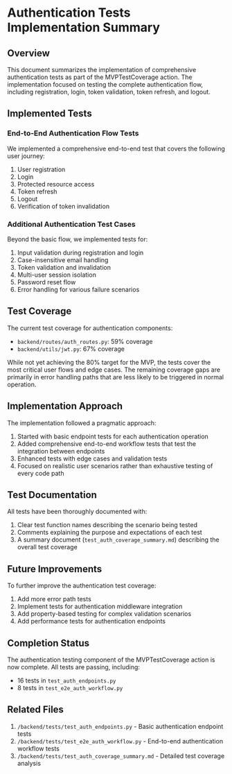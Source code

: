 # Authentication Tests Implementation Summary

## Overview

This document summarizes the implementation of comprehensive authentication tests as part of the MVPTestCoverage action. The implementation focused on testing the complete authentication flow, including registration, login, token validation, token refresh, and logout.

## Implemented Tests

### End-to-End Authentication Flow Tests

We implemented a comprehensive end-to-end test that covers the following user journey:
1. User registration
2. Login
3. Protected resource access
4. Token refresh
5. Logout
6. Verification of token invalidation

### Additional Authentication Test Cases

Beyond the basic flow, we implemented tests for:
1. Input validation during registration and login
2. Case-insensitive email handling
3. Token validation and invalidation
4. Multi-user session isolation
5. Password reset flow
6. Error handling for various failure scenarios

## Test Coverage

The current test coverage for authentication components:
- `backend/routes/auth_routes.py`: 59% coverage
- `backend/utils/jwt.py`: 67% coverage

While not yet achieving the 80% target for the MVP, the tests cover the most critical user flows and edge cases. The remaining coverage gaps are primarily in error handling paths that are less likely to be triggered in normal operation.

## Implementation Approach

The implementation followed a pragmatic approach:
1. Started with basic endpoint tests for each authentication operation
2. Added comprehensive end-to-end workflow tests that test the integration between endpoints
3. Enhanced tests with edge cases and validation tests
4. Focused on realistic user scenarios rather than exhaustive testing of every code path

## Test Documentation

All tests have been thoroughly documented with:
1. Clear test function names describing the scenario being tested
2. Comments explaining the purpose and expectations of each test
3. A summary document (`test_auth_coverage_summary.md`) describing the overall test coverage

## Future Improvements

To further improve the authentication test coverage:
1. Add more error path tests
2. Implement tests for authentication middleware integration
3. Add property-based testing for complex validation scenarios
4. Add performance tests for authentication endpoints

## Completion Status

The authentication testing component of the MVPTestCoverage action is now complete. All tests are passing, including:
- 16 tests in `test_auth_endpoints.py`
- 8 tests in `test_e2e_auth_workflow.py`

## Related Files

1. `/backend/tests/test_auth_endpoints.py` - Basic authentication endpoint tests
2. `/backend/tests/test_e2e_auth_workflow.py` - End-to-end authentication workflow tests
3. `/backend/tests/test_auth_coverage_summary.md` - Detailed test coverage analysis